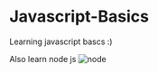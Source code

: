 # Javascript-Basics
Learning javascript bascs
:)

Also learn node js
![node](https://cloud.githubusercontent.com/assets/10770261/16547395/ea60b470-4189-11e6-9a70-8a34f503a614.png)
